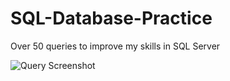 # SQL-Database-Practice

Over 50 queries to improve my skills in SQL Server

![Query Screenshot](Images/00.Images/Query-50.png)


